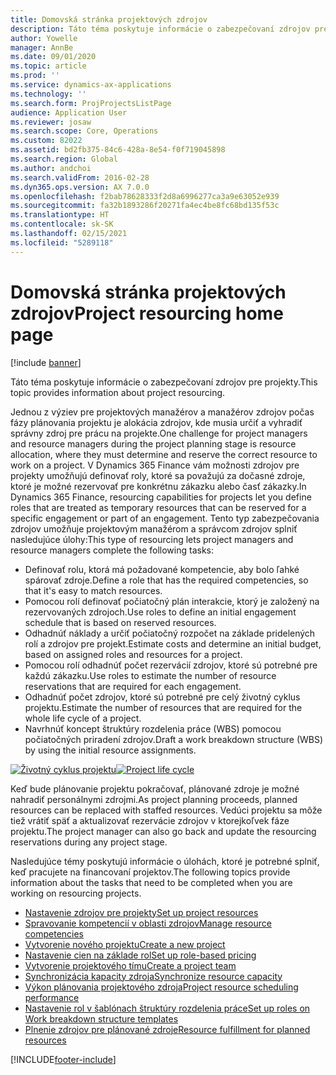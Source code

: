 ```yaml
---
title: Domovská stránka projektových zdrojov
description: Táto téma poskytuje informácie o zabezpečovaní zdrojov pre projekty.
author: Yowelle
manager: AnnBe
ms.date: 09/01/2020
ms.topic: article
ms.prod: ''
ms.service: dynamics-ax-applications
ms.technology: ''
ms.search.form: ProjProjectsListPage
audience: Application User
ms.reviewer: josaw
ms.search.scope: Core, Operations
ms.custom: 82022
ms.assetid: bd2fb375-84c6-428a-8e54-f0f719045898
ms.search.region: Global
ms.author: andchoi
ms.search.validFrom: 2016-02-28
ms.dyn365.ops.version: AX 7.0.0
ms.openlocfilehash: f2bab78628333f2d8a6996277ca3a9e63052e939
ms.sourcegitcommit: fa32b1893286f20271fa4ec4be8fc68bd135f53c
ms.translationtype: HT
ms.contentlocale: sk-SK
ms.lasthandoff: 02/15/2021
ms.locfileid: "5289118"
---
```

# <a name="project-resourcing-home-page"></a><span data-ttu-id="c8f05-103">Domovská stránka projektových zdrojov</span><span class="sxs-lookup"><span data-stu-id="c8f05-103">Project resourcing home page</span></span>

[!include [banner](../includes/banner.md)]

<span data-ttu-id="c8f05-104">Táto téma poskytuje informácie o zabezpečovaní zdrojov pre projekty.</span><span class="sxs-lookup"><span data-stu-id="c8f05-104">This topic provides information about project resourcing.</span></span>

<span data-ttu-id="c8f05-105">Jednou z výziev pre projektových manažérov a manažérov zdrojov počas fázy plánovania projektu je alokácia zdrojov, kde musia určiť a vyhradiť správny zdroj pre prácu na projekte.</span><span class="sxs-lookup"><span data-stu-id="c8f05-105">One challenge for project managers and resource managers during the project planning stage is resource allocation, where they must determine and reserve the correct resource to work on a project.</span></span> <span data-ttu-id="c8f05-106">V Dynamics 365 Finance vám možnosti zdrojov pre projekty umožňujú definovať roly, ktoré sa považujú za dočasné zdroje, ktoré je možné rezervovať pre konkrétnu zákazku alebo časť zákazky.</span><span class="sxs-lookup"><span data-stu-id="c8f05-106">In Dynamics 365 Finance, resourcing capabilities for projects let you define roles that are treated as temporary resources that can be reserved for a specific engagement or part of an engagement.</span></span> <span data-ttu-id="c8f05-107">Tento typ zabezpečovania zdrojov umožňuje projektovým manažérom a správcom zdrojov splniť nasledujúce úlohy:</span><span class="sxs-lookup"><span data-stu-id="c8f05-107">This type of resourcing lets project managers and resource managers complete the following tasks:</span></span>

- <span data-ttu-id="c8f05-108">Definovať rolu, ktorá má požadované kompetencie, aby bolo ľahké spárovať zdroje.</span><span class="sxs-lookup"><span data-stu-id="c8f05-108">Define a role that has the required competencies, so that it's easy to match resources.</span></span>
- <span data-ttu-id="c8f05-109">Pomocou rolí definovať počiatočný plán interakcie, ktorý je založený na rezervovaných zdrojoch.</span><span class="sxs-lookup"><span data-stu-id="c8f05-109">Use roles to define an initial engagement schedule that is based on reserved resources.</span></span>
- <span data-ttu-id="c8f05-110">Odhadnúť náklady a určiť počiatočný rozpočet na základe pridelených rolí a zdrojov pre projekt.</span><span class="sxs-lookup"><span data-stu-id="c8f05-110">Estimate costs and determine an initial budget, based on assigned roles and resources for a project.</span></span>
- <span data-ttu-id="c8f05-111">Pomocou rolí odhadnúť počet rezervácií zdrojov, ktoré sú potrebné pre každú zákazku.</span><span class="sxs-lookup"><span data-stu-id="c8f05-111">Use roles to estimate the number of resource reservations that are required for each engagement.</span></span>
- <span data-ttu-id="c8f05-112">Odhadnúť počet zdrojov, ktoré sú potrebné pre celý životný cyklus projektu.</span><span class="sxs-lookup"><span data-stu-id="c8f05-112">Estimate the number of resources that are required for the whole life cycle of a project.</span></span>
- <span data-ttu-id="c8f05-113">Navrhnúť koncept štruktúry rozdelenia práce (WBS) pomocou počiatočných priradení zdrojov.</span><span class="sxs-lookup"><span data-stu-id="c8f05-113">Draft a work breakdown structure (WBS) by using the initial resource assignments.</span></span>

<span data-ttu-id="c8f05-114">[![Životný cyklus projektu](./media/projectresourcing02-1024x812.jpg)](./media/projectresourcing02.jpg)</span><span class="sxs-lookup"><span data-stu-id="c8f05-114">[![Project life cycle](./media/projectresourcing02-1024x812.jpg)](./media/projectresourcing02.jpg)</span></span>

<span data-ttu-id="c8f05-115">Keď bude plánovanie projektu pokračovať, plánované zdroje je možné nahradiť personálnymi zdrojmi.</span><span class="sxs-lookup"><span data-stu-id="c8f05-115">As project planning proceeds, planned resources can be replaced with staffed resources.</span></span> <span data-ttu-id="c8f05-116">Vedúci projektu sa môže tiež vrátiť späť a aktualizovať rezervácie zdrojov v ktorejkoľvek fáze projektu.</span><span class="sxs-lookup"><span data-stu-id="c8f05-116">The project manager can also go back and update the resourcing reservations during any project stage.</span></span>

<span data-ttu-id="c8f05-117">Nasledujúce témy poskytujú informácie o úlohách, ktoré je potrebné splniť, keď pracujete na financovaní projektov.</span><span class="sxs-lookup"><span data-stu-id="c8f05-117">The following topics provide information about the tasks that need to be completed when you are working on resourcing projects.</span></span>

- [<span data-ttu-id="c8f05-118">Nastavenie zdrojov pre projekty</span><span class="sxs-lookup"><span data-stu-id="c8f05-118">Set up project resources</span></span>](set-up-project-resources.md)
- [<span data-ttu-id="c8f05-119">Spravovanie kompetencií v oblasti zdrojov</span><span class="sxs-lookup"><span data-stu-id="c8f05-119">Manage resource competencies</span></span>](manage-resource-competencies.md)
- [<span data-ttu-id="c8f05-120">Vytvorenie nového projektu</span><span class="sxs-lookup"><span data-stu-id="c8f05-120">Create a new project</span></span>](create-new-project.md)
- [<span data-ttu-id="c8f05-121">Nastavenie cien na základe rol</span><span class="sxs-lookup"><span data-stu-id="c8f05-121">Set up role-based pricing</span></span>](set-up-role-based-pricing.md)
- [<span data-ttu-id="c8f05-122">Vytvorenie projektového tímu</span><span class="sxs-lookup"><span data-stu-id="c8f05-122">Create a project team</span></span>](create-project-team.md)
- [<span data-ttu-id="c8f05-123">Synchronizácia kapacity zdroja</span><span class="sxs-lookup"><span data-stu-id="c8f05-123">Synchronize resource capacity</span></span>](synchronize-resource-capacity.md)
- [<span data-ttu-id="c8f05-124">Výkon plánovania projektového zdroja</span><span class="sxs-lookup"><span data-stu-id="c8f05-124">Project resource scheduling performance</span></span>](project-scheduling-performance.md)
- [<span data-ttu-id="c8f05-125">Nastavenie rol v šablónach štruktúry rozdelenia práce</span><span class="sxs-lookup"><span data-stu-id="c8f05-125">Set up roles on Work breakdown structure templates</span></span>](set-up-roles-wbs-template.md)
- [<span data-ttu-id="c8f05-126">Plnenie zdrojov pre plánované zdroje</span><span class="sxs-lookup"><span data-stu-id="c8f05-126">Resource fulfillment for planned resources</span></span>](resource-fulfillment-planned-resources.md)


[!INCLUDE[footer-include](../includes/footer-banner.md)]